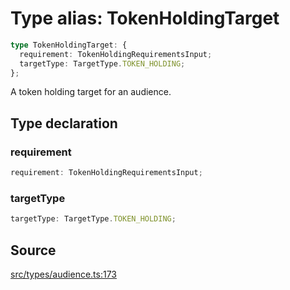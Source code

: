 # Type alias: TokenHoldingTarget

```ts
type TokenHoldingTarget: {
  requirement: TokenHoldingRequirementsInput;
  targetType: TargetType.TOKEN_HOLDING;
};
```

A token holding target for an audience.

## Type declaration

### requirement

```ts
requirement: TokenHoldingRequirementsInput;
```

### targetType

```ts
targetType: TargetType.TOKEN_HOLDING;
```

## Source

[src/types/audience.ts:173](https://github.com/torque-labs/torque-ts-sdk/blob/2e5f57950645ce53fe6b770ba8048e80e413132e/src/types/audience.ts#L173)

